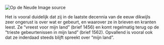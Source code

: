 ![Op de Neude](/assets/data-models/stories/20210000038_bvz_op-de-neude/featured.jpg)
<utm-source sourceUrl="https://hetutrechtsarchief.nl/beeldmateriaal/detail/ba4692ab-ee67-5856-be4b-1d99c9341969">Image source</utm-source>

Het is vooral duidelijk dat zij in de laatste decennia van de eeuw dikwijls zeer ongerust is over wat er gebeurt, en waarover ze in brieven en kranten leest. Ze “vreest voor mijn land” (brief 1456) en komt regelmatig terug op de “trieste gebeurtenissen in mijn land” (brief 1562).
Opvallend is vooral ook dat ze inderdaad steeds blijft spreekt over “mijn land”.
